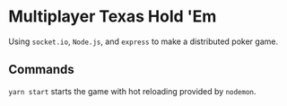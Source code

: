 # Multiplayer Texas Hold 'Em
Using `socket.io`, `Node.js`, and `express` to make a distributed poker game.

## Commands
`yarn start` starts the game with hot reloading provided by `nodemon`.